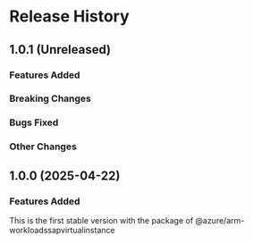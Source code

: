 # Release History

## 1.0.1 (Unreleased)

### Features Added

### Breaking Changes

### Bugs Fixed

### Other Changes

## 1.0.0 (2025-04-22)

### Features Added

This is the first stable version with the package of @azure/arm-workloadssapvirtualinstance
